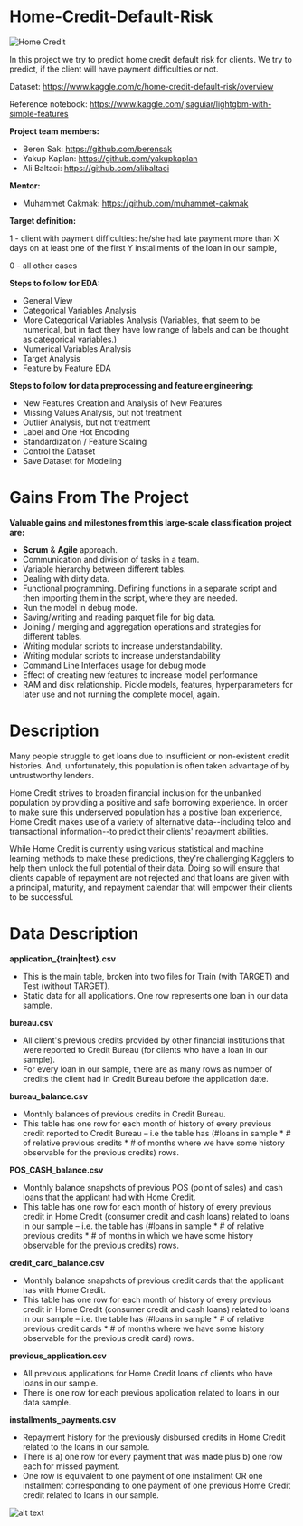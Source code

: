 # Home-Credit-Default-Risk


![Home Credit](https://user-images.githubusercontent.com/71599944/102082322-d0556680-3e22-11eb-96d4-3433cb10f823.png)

In this project we try to predict home credit default risk for clients. We try to predict, if the client will have payment difficulties or not.

Dataset: https://www.kaggle.com/c/home-credit-default-risk/overview

Reference notebook: https://www.kaggle.com/jsaguiar/lightgbm-with-simple-features

**Project team members:**

* Beren Sak: https://github.com/berensak
* Yakup Kaplan: https://github.com/yakupkaplan
* Ali Baltaci: https://github.com/alibaltaci

**Mentor:**

* Muhammet Cakmak: https://github.com/muhammet-cakmak

**Target definition:**

 1 - client with payment difficulties: he/she had late payment more than X days on at least one of the first Y installments of the loan in our sample,

0 - all other cases

**Steps to follow for EDA:**

* General View
* Categorical Variables Analysis
* More Categorical Variables Analysis (Variables, that seem to be numerical, but in fact they have low range of labels and can be thought as categorical variables.)
* Numerical Variables Analysis
* Target Analysis
* Feature by Feature EDA

**Steps to follow for data preprocessing and feature engineering:**

* New Features Creation and Analysis of New Features
* Missing Values Analysis, but not treatment
* Outlier Analysis, but not treatment
* Label and One Hot Encoding
* Standardization / Feature Scaling
* Control the Dataset
* Save Dataset for Modeling

# Gains From The Project 

**Valuable gains and milestones from this large-scale classification project are:**

- **Scrum** & **Agile** approach.
- Communication and division of tasks in a team.
- Variable hierarchy between different tables.
- Dealing with dirty data.
- Functional programming. Defining functions in a separate script and then importing them in the script, where they are needed.
- Run the model in debug mode.
- Saving/writing and reading parquet file for big data.
- Joining / merging and aggregation operations and strategies for different tables.
- Writing modular scripts to increase understandability.
- Writing modular scripts to increase understandability
- Command Line Interfaces usage for debug mode
- Effect of creating new features to increase model performance
- RAM and disk relationship. Pickle models, features, hyperparameters for later use and not running the complete model, again.

# Description 
Many people struggle to get loans due to insufficient or non-existent credit histories. And, unfortunately, this population is often taken advantage of by untrustworthy lenders.

Home Credit strives to broaden financial inclusion for the unbanked population by providing a positive and safe borrowing experience. In order to make sure this underserved population has a positive loan experience, Home Credit makes use of a variety of alternative data--including telco and transactional information--to predict their clients' repayment abilities.

While Home Credit is currently using various statistical and machine learning methods to make these predictions, they're challenging Kagglers to help them unlock the full potential of their data. Doing so will ensure that clients capable of repayment are not rejected and that loans are given with a principal, maturity, and repayment calendar that will empower their clients to be successful.

# Data Description

**application_{train|test}.csv**

* This is the main table, broken into two files for Train (with TARGET) and Test (without TARGET).
* Static data for all applications. One row represents one loan in our data sample.

**bureau.csv**

* All client's previous credits provided by other financial institutions that were reported to Credit Bureau (for clients who have a loan in our sample).
* For every loan in our sample, there are as many rows as number of credits the client had in Credit Bureau before the application date.

**bureau_balance.csv**

* Monthly balances of previous credits in Credit Bureau.
* This table has one row for each month of history of every previous credit reported to Credit Bureau – i.e the table has (#loans in sample * # of relative previous credits * # of months where we have some history observable for the previous credits) rows.

**POS_CASH_balance.csv**

* Monthly balance snapshots of previous POS (point of sales) and cash loans that the applicant had with Home Credit.
* This table has one row for each month of history of every previous credit in Home Credit (consumer credit and cash loans) related to loans in our sample – i.e. the table has (#loans in sample * # of relative previous credits * # of months in which we have some history observable for the previous credits) rows.

**credit_card_balance.csv**

* Monthly balance snapshots of previous credit cards that the applicant has with Home Credit.
* This table has one row for each month of history of every previous credit in Home Credit (consumer credit and cash loans) related to loans in our sample – i.e. the table has (#loans in sample * # of relative previous credit cards * # of months where we have some history observable for the previous credit card) rows.

**previous_application.csv**

* All previous applications for Home Credit loans of clients who have loans in our sample.
* There is one row for each previous application related to loans in our data sample.

**installments_payments.csv**

* Repayment history for the previously disbursed credits in Home Credit related to the loans in our sample.
* There is a) one row for every payment that was made plus b) one row each for missed payment.
* One row is equivalent to one payment of one installment OR one installment corresponding to one payment of one previous Home Credit credit related to loans in our sample.


![alt text](https://storage.googleapis.com/kaggle-media/competitions/home-credit/home_credit.png)

